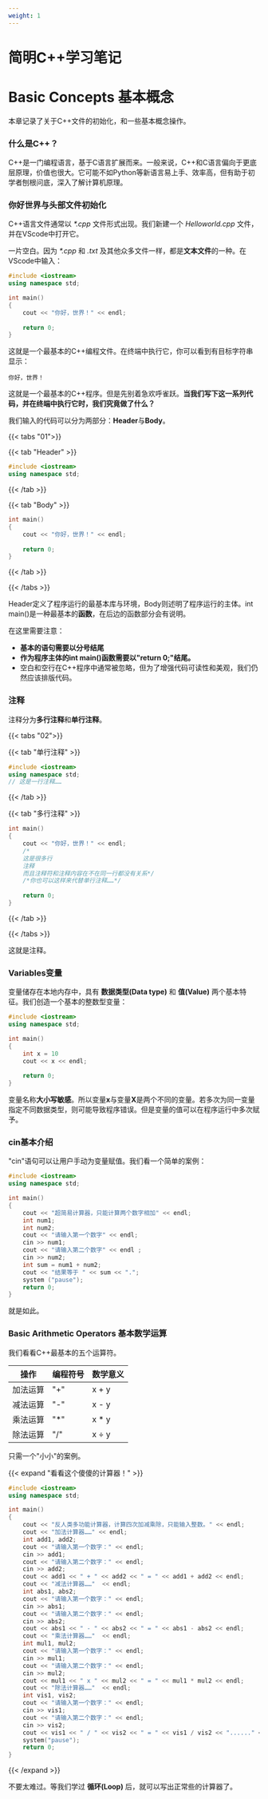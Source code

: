 ```yaml
---
weight: 1
---
```


# 简明C++学习笔记

# Basic Concepts 基本概念

本章记录了关于C++文件的初始化，和一些基本概念操作。

### 什么是C++？

C++是一门编程语言，基于C语言扩展而来。一般来说，C++和C语言偏向于更底层原理，价值也很大。它可能不如Python等新语言易上手、效率高，但有助于初学者刨根问底，深入了解计算机原理。

### 你好世界与头部文件初始化

C++语言文件通常以 _*.cpp_ 文件形式出现。我们新建一个 _Helloworld.cpp_ 文件，并在VScode中打开它。

一片空白。因为 _*.cpp_ 和 _.txt_ 及其他众多文件一样，都是**文本文件**的一种。在VScode中输入：

```c++
#include <iostream>
using namespace std;

int main()
{
	cout << "你好，世界！" << endl;
	
	return 0;
}
```

这就是一个最基本的C++编程文件。在终端中执行它，你可以看到有目标字符串显示：

```
你好，世界！
```

这就是一个最基本的C++程序。但是先别着急欢呼雀跃。**当我们写下这一系列代码，并在终端中执行它时，我们究竟做了什么？**

我们输入的代码可以分为两部分：**Header**与**Body**。

{{<  tabs "01">}}

{{< tab "Header" >}}

```c++
#include <iostream>
using namespace std;
```

{{< /tab >}}

{{< tab "Body" >}}

```c++
int main()
{
	cout << "你好，世界！" << endl;
	
	return 0;
}
```

{{< /tab >}}

{{< /tabs >}}

Header定义了程序运行的最基本库与环境，Body则述明了程序运行的主体。int main()是一种最基本的**函数**，在后边的函数部分会有说明。

在这里需要注意：

* **基本的语句需要以分号结尾**
* **作为程序主体的int main()函数需要以"return 0;"结尾。**
* 空白和空行在C++程序中通常被忽略，但为了增强代码可读性和美观，我们仍然应该排版代码。

### 注释

注释分为**多行注释**和**单行注释**。

{{<  tabs "02">}}

{{< tab "单行注释" >}}

```c++
#include <iostream>
using namespace std;
// 这是一行注释……
```

{{< /tab >}}

{{< tab "多行注释" >}}

```c++
int main()
{
	cout << "你好，世界！" << endl;
	/*
	这是很多行
	注释
	而且注释符和注释内容在不在同一行都没有关系*/
	/*你也可以这样来代替单行注释……*/
	
	return 0;
}
```

{{< /tab >}}

{{< /tabs >}}

这就是注释。

### Variables变量

变量储存在本地内存中，具有 **数据类型(Data type)** 和 **值(Value)** 两个基本特征。我们创造一个基本的整数型变量：

```c++
#include <iostream>
using namespace std;

int main()
{
    int x = 10
    cout << x << endl;
    
    return 0;
}
```



变量名称**大小写敏感**。所以变量**x**与变量**X**是两个不同的变量。若多次为同一变量指定不同数据类型，则可能导致程序错误。但是变量的值可以在程序运行中多次赋予。

### cin基本介绍

"cin"语句可以让用户手动为变量赋值。我们看一个简单的案例：

```c++
#include <iostream>
using namespace std;

int main()
{
    cout << "超简易计算器，只能计算两个数字相加" << endl;
    int num1;
    int num2;
    cout << "请输入第一个数字" << endl;
    cin >> num1;
    cout << "请输入第二个数字" << endl ;
    cin >> num2;
    int sum = num1 + num2;
    cout << "结果等于 " << sum << ".";
    system ("pause");
    return 0;
}
```

就是如此。

### Basic Arithmetic Operators 基本数学运算

我们看看C++最基本的五个运算符。

| 操作 | 编程符号 | 数学意义 |
| --- | --- | --- |
| 加法运算 | "+" | x + y |
| 减法运算 | "-" | x - y |
| 乘法运算 | "*" | x * y |
| 除法运算 | "/" | x ÷ y |

只需一个"小小"的案例。

{{< expand "看看这个傻傻的计算器！" >}}
```c++
#include <iostream>
using namespace std;

int main()
{
    cout << "反人类多功能计算器，计算四次加减乘除，只能输入整数。" << endl;
    cout << "加法计算器……" << endl;
    int add1, add2;
    cout << "请输入第一个数字：" << endl;
    cin >> add1;
    cout << "请输入第二个数字：" << endl;
    cin >> add2;
    cout << add1 << " + " << add2 << " = " << add1 + add2 << endl;
    cout << "减法计算器……"  << endl;
    int abs1, abs2;
    cout << "请输入第一个数字：" << endl;
    cin >> abs1;
    cout << "请输入第二个数字：" << endl;
    cin >> abs2;
    cout << abs1 << " - " << abs2 << " = " << abs1 - abs2 << endl;
    cout << "乘法计算器……"  << endl;
    int mul1, mul2;
    cout << "请输入第一个数字：" << endl;
    cin >> mul1;
    cout << "请输入第二个数字：" << endl;
    cin >> mul2;
    cout << mul1 << " x " << mul2 << " = " << mul1 * mul2 << endl;
    cout << "除法计算器……"  << endl;
    int vis1, vis2;
    cout << "请输入第一个数字：" << endl;
    cin >> vis1;
    cout << "请输入第二个数字：" << endl;
    cin >> vis2;
    cout << vis1 << " / " << vis2 << " = " << vis1 / vis2 << "......" << vis1 % vis2 << endl;
    system("pause");
    return 0;
}
```
{{< /expand >}}

不要太难过。等我们学过 **循环(Loop)** 后，就可以写出正常些的计算器了。